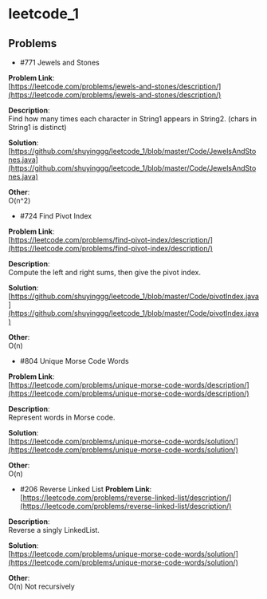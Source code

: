# leetcode_1
## Problems
+ #771 Jewels and Stones 

**Problem Link**:   
[https://leetcode.com/problems/jewels-and-stones/description/](https://leetcode.com/problems/jewels-and-stones/description/)

**Description**:    
Find how many times each character in String1 appears in String2. (chars in String1 is distinct) 

**Solution**:   
[https://github.com/shuyinggg/leetcode_1/blob/master/Code/JewelsAndStones.java](https://github.com/shuyinggg/leetcode_1/blob/master/Code/JewelsAndStones.java)

**Other**:  
O(n^2)

+ #724 Find Pivot Index 

**Problem Link**:   
[https://leetcode.com/problems/find-pivot-index/description/](https://leetcode.com/problems/find-pivot-index/description/)

**Description**:    
Compute the left and right sums, then give the pivot index.

**Solution**:   
[https://github.com/shuyinggg/leetcode_1/blob/master/Code/pivotIndex.java](https://github.com/shuyinggg/leetcode_1/blob/master/Code/pivotIndex.java)

**Other**:  
O(n)

+ #804 Unique Morse Code Words

**Problem Link**:   
[https://leetcode.com/problems/unique-morse-code-words/description/](https://leetcode.com/problems/unique-morse-code-words/description/)

**Description**:    
Represent words in Morse code.

**Solution**:   
[https://leetcode.com/problems/unique-morse-code-words/solution/](https://leetcode.com/problems/unique-morse-code-words/solution/)

**Other**:  
O(n) 

+ #206 Reverse Linked List
**Problem Link**:   
[https://leetcode.com/problems/reverse-linked-list/description/](https://leetcode.com/problems/reverse-linked-list/description/)

**Description**:    
Reverse a singly LinkedList.

**Solution**:   
[https://leetcode.com/problems/unique-morse-code-words/solution/](https://leetcode.com/problems/unique-morse-code-words/solution/)

**Other**:  
O(n) 
Not recursively
